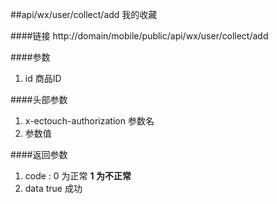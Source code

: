 ##api/wx/user/collect/add   我的收藏


####链接
    http://domain/mobile/public/api/wx/user/collect/add

####参数
1. id  商品ID


####头部参数
1. x-ectouch-authorization     参数名
2.    参数值


####返回参数
1. code : 0 为正常   **1 为不正常**
2. data  true   成功